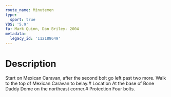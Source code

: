 ```yaml
---
route_name: Minutemen
type:
  sport: true
YDS: '5.9'
fa: Mark Quinn, Dan Briley- 2004
metadata:
  legacy_id: '112188649'
---
```

# Description
Start on Mexican Caravan, after the second bolt go left past two more. Walk to the top of Mexican Caravan to belay.# Location
At the base of Bone Daddy Dome on the northeast corner.# Protection
Four bolts.